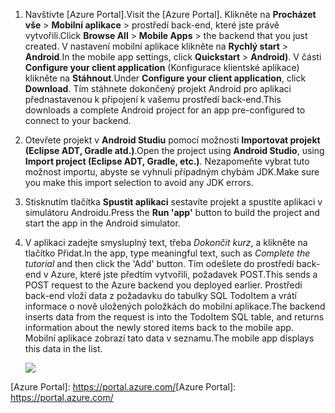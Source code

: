 
1. <span data-ttu-id="4c4cb-101">Navštivte [Azure Portal].</span><span class="sxs-lookup"><span data-stu-id="4c4cb-101">Visit the [Azure Portal].</span></span> <span data-ttu-id="4c4cb-102">Klikněte na **Procházet vše** > **Mobilní aplikace** > prostředí back-end, které jste právě vytvořili.</span><span class="sxs-lookup"><span data-stu-id="4c4cb-102">Click **Browse All** > **Mobile Apps** > the backend that you just created.</span></span> <span data-ttu-id="4c4cb-103">V nastavení mobilní aplikace klikněte na **Rychlý start** > **Android**.</span><span class="sxs-lookup"><span data-stu-id="4c4cb-103">In the mobile app settings, click **Quickstart** > **Android)**.</span></span> <span data-ttu-id="4c4cb-104">V části **Configure your client application** (Konfigurace klientské aplikace) klikněte na **Stáhnout**.</span><span class="sxs-lookup"><span data-stu-id="4c4cb-104">Under **Configure your client application**, click **Download**.</span></span> <span data-ttu-id="4c4cb-105">Tím stáhnete dokončený projekt Android pro aplikaci přednastavenou k připojení k vašemu prostředí back-end.</span><span class="sxs-lookup"><span data-stu-id="4c4cb-105">This downloads a complete Android project for an app pre-configured to connect to your backend.</span></span> 
2. <span data-ttu-id="4c4cb-106">Otevřete projekt v **Android Studiu** pomocí možnosti **Importovat projekt (Eclipse ADT, Gradle atd.)**.</span><span class="sxs-lookup"><span data-stu-id="4c4cb-106">Open the project using **Android Studio**, using **Import project (Eclipse ADT, Gradle, etc.)**.</span></span> <span data-ttu-id="4c4cb-107">Nezapomeňte vybrat tuto možnost importu, abyste se vyhnuli případným chybám JDK.</span><span class="sxs-lookup"><span data-stu-id="4c4cb-107">Make sure you make this import selection to avoid any JDK errors.</span></span>
3. <span data-ttu-id="4c4cb-108">Stisknutím tlačítka **Spustit aplikaci** sestavíte projekt a spustíte aplikaci v simulátoru Androidu.</span><span class="sxs-lookup"><span data-stu-id="4c4cb-108">Press the **Run 'app'** button to build the project and start the app in the Android simulator.</span></span>
4. <span data-ttu-id="4c4cb-109">V aplikaci zadejte smysluplný text, třeba *Dokončit kurz*, a klikněte na tlačítko Přidat.</span><span class="sxs-lookup"><span data-stu-id="4c4cb-109">In the app, type meaningful text, such as *Complete the tutorial* and then click the 'Add' button.</span></span> <span data-ttu-id="4c4cb-110">Tím odešlete do prostředí back-end v Azure, které jste předtím vytvořili, požadavek POST.</span><span class="sxs-lookup"><span data-stu-id="4c4cb-110">This sends a POST request to the Azure backend you deployed earlier.</span></span> <span data-ttu-id="4c4cb-111">Prostředí back-end vloží data z požadavku do tabulky SQL TodoItem a vrátí informace o nově uložených položkách do mobilní aplikace.</span><span class="sxs-lookup"><span data-stu-id="4c4cb-111">The backend inserts data from the request is into the TodoItem SQL table, and returns information about the newly stored items back to the mobile app.</span></span> <span data-ttu-id="4c4cb-112">Mobilní aplikace zobrazí tato data v seznamu.</span><span class="sxs-lookup"><span data-stu-id="4c4cb-112">The mobile app displays this data in the list.</span></span> 
   
    ![](./media/app-service-mobile-android-quickstart/mobile-quickstart-startup-android.png)

<span data-ttu-id="4c4cb-113">[Azure Portal]: https://portal.azure.com/</span><span class="sxs-lookup"><span data-stu-id="4c4cb-113">[Azure Portal]: https://portal.azure.com/</span></span>
